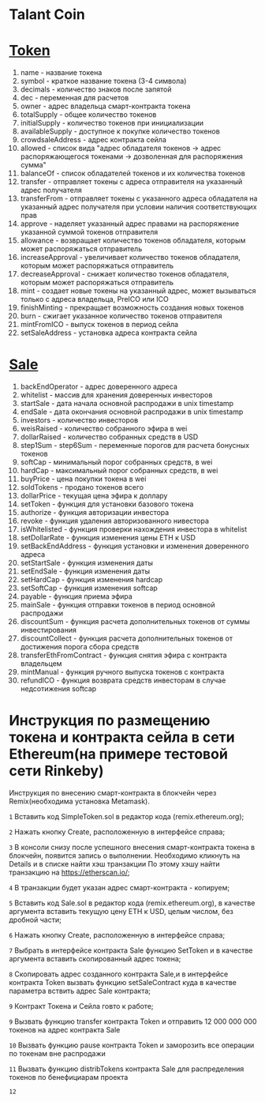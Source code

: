 # Talant Coin


# [Token](https://rinkeby.etherscan.io/address/0x354ca914e77a21914b061762b6c0ade09dfd595a#code)

1) name - название токена
2) symbol - краткое название токена (3-4 символа)
3) decimals - количество знаков после запятой
4) dec - переменная для расчетов
5) owner - адрес владельца смарт-контракта токена
6) totalSupply - общее количество токенов
7) initialSupply - количество токенов при инициализации
8) availableSupply - доступное к покупке количество токенов
9) crowdsaleAddress - адрес контракта сейла
10) allowed - список вида "адрес обладателя токенов -> адрес распоряжающегося токенами -> дозволенная для распоряжения сумма"
11) balanceOf - список обладателей токенов и их количества токенов
12) transfer - отправляет токены с адреса отправителя на указанный адрес получателя
13) transferFrom - отправляет токены с указанного адреса обладателя на указанный адрес получателя при условии наличия соответствующих прав
14) approve - наделяет указанный адрес правами на распоряжение указанной суммой токенов отправителя
15) allowance - возвращает количество токенов обладателя, которым может распоряжаться отправитель
16) increaseApproval - увеличивает количество токенов обладателя, которым может распоряжаться отправитель
17) decreaseApproval - снижает количество токенов обладателя, которым может распоряжаться отправитель
18) mint - создает новые токены на указанный адрес, может вызываться только c адреса владельца, PreICO или ICO
19) finishMinting - прекращает возможность создания новых токенов
20) burn - сжигает указанное количество токенов отправителя
21) mintFromICO - выпуск токенов в период сейла
22) setSaleAddress - установка адреса контракта сейла

# [Sale](https://rinkeby.etherscan.io/address/0x6baaf989a32411f1350220424707155effafcbdf#code)

1) backEndOperator - адрес доверенного адреса
2) whitelist - массив для хранения доверенных инвесторов
3) startSale - дата начала основной распродажи в unix timestamp
4) endSale - дата окончания основной распродажи в unix timestamp
5) investors - количество инвесторов
6) weisRaised - количество собранного эфира в wei
7) dollarRaised - количество собранных средств в USD
8) step1Sum - step6Sum - переменные порогов для расчета бонусных токенов
9) softCap - минимальный порог собранных средств, в wei
10) hardCap - максимальный порог собранных средств, в wei
11) buyPrice - цена покупки токена в wei
12) soldTokens - продано токенов всего
13) dollarPrice - текущая цена эфира к доллару
14) setToken - функция для установки базового токена
15) authorize - функция авторизации инвестора
16) revoke - функция удаления авторизованного нивестора
17) isWhitelisted - функция проверки нахождения инвестора в whitelist
18) setDollarRate - функция изменения цены ETH к USD
19) setBackEndAddress - функция установки и изменения доверенного адреса
20) setStartSale -  функция изменения даты
21) setEndSale - функция изменения даты
22) setHardCap  - функция изменения hardcap
23) setSoftCap - функция изменения softcap
24) payable - функция приема эфира
25) mainSale - функция отправки токенов в период основной распродажи
26) discountSum - функция расчета дополнительных токенов от суммы инвестирования
27) discountCollect - функция расчета дополнительных токенов от достижения порога сбора средств
28) transferEthFromContract - функция снятия эфира с контракта владельцем
29) mintManual - функция ручного выпуска токенов с контракта
30) refundICO - функция возврата средств инвесторам в случае недсотижения softcap

# Инструкция по размещению токена и контракта сейла в сети Ethereum(на примере тестовой сети Rinkeby)

Инструкция по внесению смарт-контракта в блокчейн через Remix(необходима установка Metamask).

`1` Вставить код SimpleToken.sol в редактор кода (remix.ethereum.org);

`2` Нажать кнопку Create, расположенную в интерфейсе справа;

`3` В консоли снизу после успешного внесения смарт-контракта токена в блокчейн, появится запись о выполнении. Необходимо кликнуть на Details и в списке найти хэш транзакции
По этому хэшу найти транзакцию на https://etherscan.io/;

`4` В транзакции будет указан адрес смарт-контракта - копируем;

`5` Вставить код Sale.sol в редактор кода (remix.ethereum.org), в качестве аргумента вставить текущую цену ETH к USD, целым числом, без дробной части;

`6` Нажать кнопку Create, расположенную в интерфейсе справа;

`7` Выбрать в интерфейсе контракта Sale функцию SetToken и в качестве аргумента вставить скопированный адрес токена;

`8` Скопировать адрес созданного контракта Sale,и в интерфейсе контракта Token вызвать функцию setSaleContract куда в качестве параметра вствить адрес Sale контракта;

`9` Контракт Токена и Сейла говто к работе;










`9` Вызвать функцию transfer контракта Token и отправить 12 000 000 000 токенов на адрес контракта Sale

`10` Вызвать функцию pause контракта Token и заморозить все операции по токенам вне распродажи

`11` Вызвать функцию distribTokens контракта Sale для распределения токенов по бенефициарам проекта

`12`


